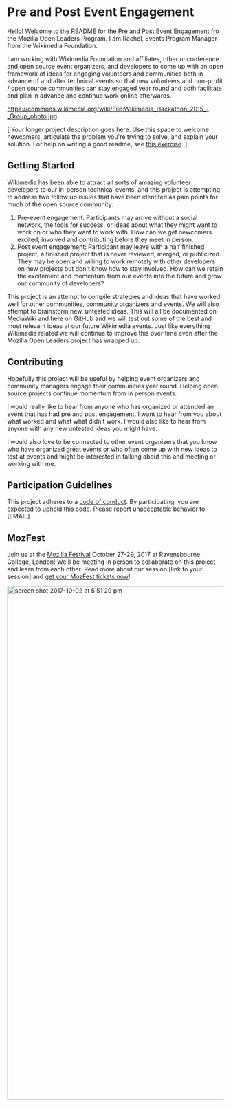# Pre and Post Event Engagement

Hello!
Welcome to the README for the Pre and Post Event Engagement fro the Mozilla Open Leaders Program. I am Rachel, Events Program Manager from the Wikimedia Foundation.

 I am working with Wikimedia Foundation and affiliates, other unconference and open source event organizers, and developers to come up with an open framework of ideas for engaging volunteers and communities both in advance of and after technical events so that new volunteers and non-profit / open source communities can stay engaged year round and both facilitate and plan in advance and continue work online afterwards.

https://commons.wikimedia.org/wiki/File:Wikimedia_Hackathon_2015_-_Group_photo.jpg

[ Your longer project description goes here. Use this space to welcome newcomers, articulate the problem you're trying to solve, and explain your solution. For help on writing a good readme, see [this exercise](http://mozillascience.github.io/working-open-workshop/writing_readme/). ]

## Getting Started

Wikimedia has been able to attract all sorts of amazing volunteer developers to our in-person technical events, and this project is attempting to address two follow up issues that have been identifed as pain points for much of the open source community:  
1) Pre-event engagement: Participants may arrive without a social network, the tools for success, or ideas about what they might want to work on or who they want to work with. How can we get newcomers excited, involved and contributing before they meet in person.
2) Post event engagement: Participant may leave with a half finished project, a finished project that is never reviewed, merged, or publicized. They may be open and willing to work remotely with other developers on new projects but don't know how to stay involved. How can we retain the excitement and momentum from our events into the future and grow our community of developers?

This project is an attempt to compile strategies and ideas that have worked well for other communities, community organizers and events. We will also attempt to brainstorm new, untested ideas. This will all be documented on MediaWiki and here on GitHub and we will test out some of the best and most relevant ideas at our future Wikimedia events. Just like everything Wikimedia related we will continue to improve this over time even after the Mozilla Open Leaders project has wrapped up.


## Contributing

Hopefully this project will be useful by helping event organizers and community managers engage their communities year round. Helping open source projects continue momentum from in person events. 

I would really like to hear from anyone who has organized or attended an event that has had pre and post engagement. I want to hear from you about what worked and what what didn’t work. I would also like to hear from anyone with any new untested ideas you might have.

I would also love to be connected to other event organizers that you know who have organized great events or who often come up with new ideas to test at events and might be interested in talking about this and meeting or working with me. 

## Participation Guidelines

This project adheres to a [code of conduct](CODE_OF_CONDUCT.md). By participating, you are expected to uphold this code. Please report unacceptable behavior to [EMAIL].

## MozFest

Join us at the [Mozilla Festival](http://mozillafestival.org/) October 27-29, 2017 at Ravensbourne College, London! We'll be meeting in person to collaborate on this project and learn from each other. Read more about our session [link to your session] and [get your MozFest tickets now](https://mozillafestival.org/tickets)!

<img width="1196" alt="screen shot 2017-10-02 at 5 51 29 pm" src="https://user-images.githubusercontent.com/617994/31101135-5b414a02-a79a-11e7-9665-1a8db9ffd1e0.png">
